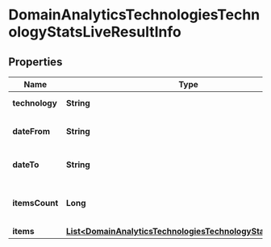 

# DomainAnalyticsTechnologiesTechnologyStatsLiveResultInfo


## Properties

| Name | Type | Description | Notes |
|------------ | ------------- | ------------- | -------------|
|**technology** | **String** | target technology |  [optional] |
|**dateFrom** | **String** | starting date of the time range |  [optional] |
|**dateTo** | **String** | ending date of the time range |  [optional] |
|**itemsCount** | **Long** | number of items in the results array |  [optional] |
|**items** | [**List&lt;DomainAnalyticsTechnologiesTechnologyStatsLiveItem&gt;**](DomainAnalyticsTechnologiesTechnologyStatsLiveItem.md) | items array |  [optional] |



